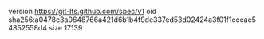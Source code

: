 version https://git-lfs.github.com/spec/v1
oid sha256:a0478e3a0648766a421d6b1b4f9de337ed53d02424a3f01f1eccae54852558d4
size 17139

